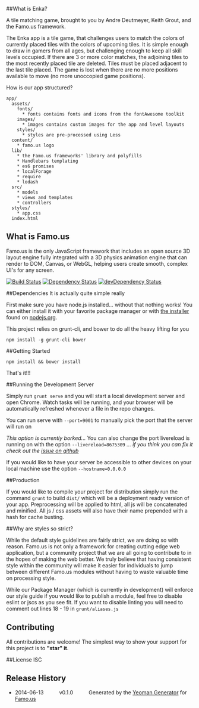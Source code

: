 ##What is Enka?

A tile matching game, brought to you by Andre Deutmeyer, Keith Grout, and the Famo.us framework.

The Enka app is a tile game, that challenges users to match the colors of currently placed tiles with the colors of upcoming tiles. It is simple enough to draw in gamers from all ages, but challenging enough to keep all skill levels occupied. If there are 3 or more color matches, the adjoining tiles to the most recently placed tile are deleted. Tiles must be placed adjacent to the last tile placed. The game is lost when there are no more positions available to move (no more unoccopied game positions). 

How is our app structured?

    app/
      assets/
        fonts/ 
          * fonts contains fonts and icons from the fontAwesome toolkit
        images/
          * images contains custom images for the app and level layouts
        styles/
          * styles are pre-processed using Less
      content/
        * famo.us logo
      lib/
        * the Famo.us frameworks' library and polyfills
        * Handlebars templating
        * es6 promises
        * localForage
        * require
        * lodash
      src/
        * models
        * views and templates
        * controllers
      styles/
        * app.css
      index.html

## What is Famo.us
Famo.us is the only JavaScript framework that includes an open source 3D layout engine fully integrated with a 3D physics animation engine that can render to DOM, Canvas, or WebGL, helping users create smooth, complex UI's for any screen.


[![Build Status](https://travis-ci.org/dremonkey/folt.svg?branch=master)](https://travis-ci.org/dremonkey/folt) [![Dependency Status](https://david-dm.org/dremonkey/folt.svg)](https://david-dm.org/dremonkey/folt) [![devDependency Status](https://david-dm.org/dremonkey/folt/dev-status.svg)](https://david-dm.org/dremonkey/folt#info=devDependencies)

##Dependencies
It is actually quite simple really

First make sure you have node.js installed... without that nothing works!  You can either install it with your favorite package manager or with [the installer](http://nodejs.org/download) found on [nodejs.org](http://nodejs.org).

This project relies on grunt-cli, and bower to do all the heavy lifting for you

```
npm install -g grunt-cli bower
```

##Getting Started

```
npm install && bower install
```

That's it!!!

##Running the Development Server

Simply run ```grunt serve``` and you will start a local development server and open Chrome.  Watch tasks will be running, and your browser will be automatically refreshed whenever a file in the repo changes.

You can run serve with ```--port=9001``` to manually pick the port that the server will run on

*This option is currently borked...*
You can also change the port livereload is running on with the option ```--livereload=8675309```
*... if you think you can fix it check out the [issue on github](https://github.com/Famous/generator-famous/issues/22)*

If you would like to have your server be accessible to other devices on your local machine use the option ```--hostname=0.0.0.0```

##Production

If you would like to compile your project for distribution simply run the command ```grunt``` to build ```dist/``` which will be a deployment ready version of your app.  Preprocessing will be applied to html, all js will be concatenated and minified.  All js / css assets will also have their name prepended with a hash for cache busting.

##Why are styles so strict?

While the default style guidelines are fairly strict, we are doing so with reason.  Famo.us is not only a framework for creating cutting edge web application, but a community project that we are all going to contribute to in the hopes of making the web better.  We truly believe that having consistent style within the community will make it easier for individuals to jump between different Famo.us modules without having to waste valuable time on processing style.

While our Package Manager (which is currently in development) will enforce our style guide if you would like to publish a module, feel free to disable eslint or jscs as you see fit.  If you want to disable linting you will need to comment out lines 18 - 19 in ```grunt/aliases.js```

## Contributing
All contributions are welcome! The simplest way to show your support for this project is to **"star" it**.

##License
ISC

## Release History
 * 2014-06-13   v0.1.0   Generated by the [Yeoman Generator](https://github.com/famous/generator-famous) for [Famo.us](http://famo.us)
